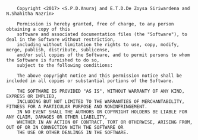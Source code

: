 		
		
		Copyright <2017> <S.P.D.Anuraj and E.T.D.De Zoysa Siriwardena and N.Shahitha Nazrin>

		Permission is hereby granted, free of charge, to any person obtaining a copy of this
		software and associated documentation files (the "Software"), to deal in the Software without restriction,
		including without limitation the rights to use, copy, modify, merge, publish, distribute, sublicense,
		and/or sell copies of the Software, and to permit persons to whom the Software is furnished to do so,
		subject to the following conditions:

		The above copyright notice and this permission notice shall be included in all copies or substantial portions of the Software.

		THE SOFTWARE IS PROVIDED "AS IS", WITHOUT WARRANTY OF ANY KIND, EXPRESS OR IMPLIED,
		INCLUDING BUT NOT LIMITED TO THE WARRANTIES OF MERCHANTABILITY, FITNESS FOR A PARTICULAR PURPOSE AND NONINFRINGEMENT.
		IN NO EVENT SHALL THE AUTHORS OR COPYRIGHT HOLDERS BE LIABLE FOR ANY CLAIM, DAMAGES OR OTHER LIABILITY,
		WHETHER IN AN ACTION OF CONTRACT, TORT OR OTHERWISE, ARISING FROM, OUT OF OR IN CONNECTION WITH THE SOFTWARE OR 
		THE USE OR OTHER DEALINGS IN THE SOFTWARE.